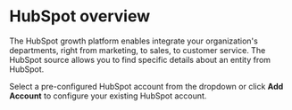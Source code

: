 # HubSpot overview

The HubSpot growth platform enables integrate your organization's departments, right from marketing, to sales, to customer service. The HubSpot source allows you to find specific details about an entity from HubSpot.

Select a pre-configured HubSpot account from the dropdown or click **Add Account** to configure your existing HubSpot account.
